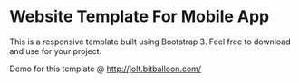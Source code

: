 # Website Template For Mobile App

This is a responsive template built using Bootstrap 3. Feel free to download and use for your project.

Demo for this template @ http://jolt.bitballoon.com/
